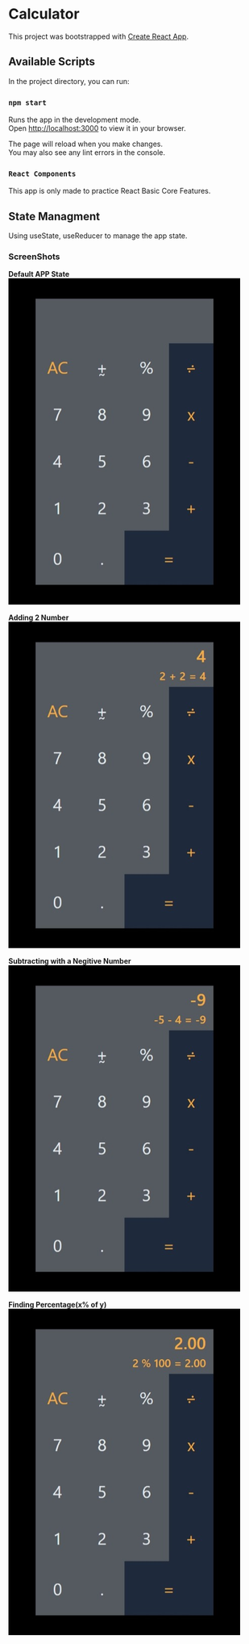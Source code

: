 # Calculator

This project was bootstrapped with [Create React App](https://github.com/facebook/create-react-app).

## Available Scripts

In the project directory, you can run:

### `npm start`

Runs the app in the development mode.\
Open [http://localhost:3000](http://localhost:3000) to view it in your browser.

The page will reload when you make changes.\
You may also see any lint errors in the console.

### `React Components`

This app is only made to practice React Basic Core Features.

## State Managment

Using useState, useReducer to manage the app state.

### ScreenShots

**Default APP State**
![Main Screen](./public/Web%20capture_30-8-2022_15311_localhost.jpeg)

**Adding 2 Number**
![Main Screen](./public/Web%20capture_30-8-2022_15345_localhost.jpeg)

**Subtracting with a Negitive Number**
![Main Screen](./public/Web%20capture_30-8-2022_15418_localhost.jpeg)

**Finding Percentage(x% of y)**
![Main Screen](./public/Web%20capture_30-8-2022_15445_localhost.jpeg)
